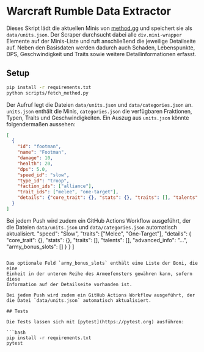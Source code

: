# Warcraft Rumble Data Extractor

Dieses Skript lädt die aktuellen Minis von [method.gg](https://www.method.gg/warcraft-rumble/minis) und speichert sie als `data/units.json`.
Der Scraper durchsucht dabei alle `div.mini-wrapper` Elemente auf der Minis-Liste und ruft anschließend die jeweilige Detailseite auf.
Neben den Basisdaten werden dadurch auch Schaden, Lebenspunkte, DPS, Geschwindigkeit und Traits sowie weitere Detailinformationen erfasst.

## Setup

```bash
pip install -r requirements.txt
python scripts/fetch_method.py
```

Der Aufruf legt die Dateien `data/units.json` und `data/categories.json` an.
`units.json` enthält die Minis, `categories.json` die verfügbaren Fraktionen,
Typen, Traits und Geschwindigkeiten.
Ein Auszug aus `units.json` könnte folgendermaßen aussehen:

```json
[
  {
    "id": "footman",
    "name": "Footman",
    "damage": 10,
    "health": 20,
    "dps": 5.0,
    "speed_id": "slow",
    "type_id": "troop",
    "faction_ids": ["alliance"],
    "trait_ids": ["melee", "one-target"],
    "details": {"core_trait": {}, "stats": {}, "traits": [], "talents": [], "advanced_info": "..."}
  }
]
```

Bei jedem Push wird zudem ein GitHub Actions Workflow ausgeführt, der die Dateien
`data/units.json` und `data/categories.json` automatisch aktualisiert.
    "speed": "Slow",
    "traits": ["Melee", "One-Target"],
    "details": {
      "core_trait": {},
      "stats": {},
      "traits": [],
      "talents": [],
      "advanced_info": "...",
      "army_bonus_slots": []
    }
  }
]
```

Das optionale Feld `army_bonus_slots` enthält eine Liste der Boni, die eine
Einheit in der unteren Reihe des Armeefensters gewähren kann, sofern diese
Information auf der Detailseite vorhanden ist.

Bei jedem Push wird zudem ein GitHub Actions Workflow ausgeführt, der die Datei `data/units.json` automatisch aktualisiert.

## Tests

Die Tests lassen sich mit [pytest](https://pytest.org) ausführen:

```bash
pip install -r requirements.txt
pytest
```
